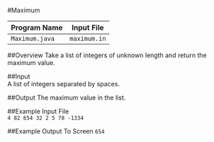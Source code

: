 #Maximum  

| Program Name | Input File |
|--------------|------------|
| `Maximum.java` | `maximum.in` |  

##Overview
Take a list of integers of unknown length and return the maximum value.

##Input  
A list of integers separated by spaces.
  
##Output
The maximum value in the list. 
  
##Example Input File  
`4 82 654 32 2 5 78 -1334`  
  
##Example Output To Screen
`654`